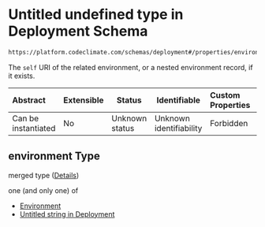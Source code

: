 # Untitled undefined type in Deployment Schema

```txt
https://platform.codeclimate.com/schemas/deployment#/properties/environment
```

The `self` URI of the related environment, or a nested environment record, if it exists.


| Abstract            | Extensible | Status         | Identifiable            | Custom Properties | Additional Properties | Access Restrictions | Defined In                                                                                   |
| :------------------ | ---------- | -------------- | ----------------------- | :---------------- | --------------------- | ------------------- | -------------------------------------------------------------------------------------------- |
| Can be instantiated | No         | Unknown status | Unknown identifiability | Forbidden         | Allowed               | none                | [Deployment.schema.json\*](../../spec/schemas/Deployment.schema.json "open original schema") |

## environment Type

merged type ([Details](deployment-properties-environment.md))

one (and only one) of

-   [Environment](deployment-properties-environment-oneof-environment.md "check type definition")
-   [Untitled string in Deployment](deployment-properties-environment-oneof-1.md "check type definition")
